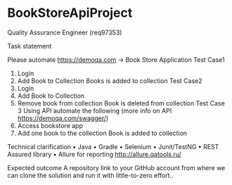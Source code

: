 # BookStoreApiProject

Quality Assurance Engineer (req97353)

Task statement

Please automate https://demoqa.com -> Book Store Application Test Case1
1.	Login
2.	Add Book to Collection Books is added to collection
Test Case2
1.	Login
2.	Add Book to Collection
3.	Remove book from collection Book is deleted from collection
Test Case 3
Using API automate the following (more info on API https://demoqa.com/swagger/)
1.	Access bookstore app
2.	Add one book to the collection Book is added to collection

Technical clarification
•	Java
•	Gradle
•	Selenium
•	Junit/TestNG
•	REST Assured library
•	Allure for reporting http://allure.qatools.ru/


Expected outcome
A repository link to your GitHub account from where we can clone the solution and run it with little-to-zero effort..
